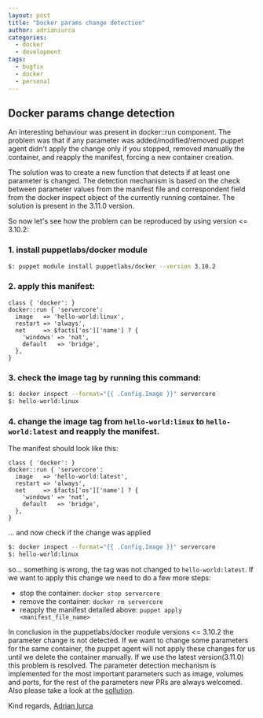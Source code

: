 ```yaml
---
layout: post
title: "Docker params change detection"
author: adrianiurca
categories:
  - docker
  - development
tags:
  - bugfix
  - docker
  - personal
---
```


## Docker params change detection

An interesting behaviour was present in docker::run component. The problem was that if any parameter was added/modified/removed puppet agent didn't apply the change only if you stopped, removed manually the container, and reapply the manifest, forcing a new container creation. 

The solution was to create a new function that detects if at least one parameter is changed. The detection mechanism is based on the check between parameter values from the manifest file and correspondent field from the docker inspect object of the currently running container. The solution is present in the 3.11.0 version. 

So now let's see how the problem can be reproduced by using version <= 3.10.2:

### 1. install puppetlabs/docker module

```bash
$: puppet module install puppetlabs/docker --version 3.10.2
```

### 2. apply this manifest:

```puppet
class { 'docker': }
docker::run { 'servercore':
  image   => 'hello-world:linux',
  restart => 'always',
  net     => $facts['os']['name'] ? {
    'windows' => 'nat',
    default   => 'bridge',
  },
}

```

### 3. check the image tag by running this command:

```bash
$: docker inspect --format="{{ .Config.Image }}" servercore
$: hello-world:linux
```

### 4. change the image tag from `hello-world:linux` to `hello-world:latest` and reapply the manifest.

The manifest should look like this:

```puppet
class { 'docker': }
docker::run { 'servercore':
  image   => 'hello-world:latest',
  restart => 'always',
  net     => $facts['os']['name'] ? {
    'windows' => 'nat',
    default   => 'bridge',
  },
}
```

... and now check if the change was applied

```bash
$: docker inspect --format="{{ .Config.Image }}" servercore
$: hello-world:linux
```

so... something is wrong, the tag was not changed to `hello-world:latest`. If we want to apply this change we need to do a few more steps:

- stop the container: `docker stop servercore`
- remove the container: `docker rm servercore`
- reapply the manifest detailed above: `puppet apply <manifest_file_name>`

In conclusion in the puppetlabs/docker module versions <= 3.10.2 the parameter change is not detected. If we want to change some parameters for the same container, the puppet agent will not apply these changes for us until we delete the container manually. If we use the latest version(3.11.0) this problem is resolved. The parameter detection mechanism is implemented for the most important parameters such as image, volumes and ports, for the rest of the parameters new PRs are always welcomed.
Also please take a look at the [sollution](https://github.com/puppetlabs/puppetlabs-docker/pull/648).

Kind regards,
[Adrian Iurca](https://github.com/adrianiurca)
